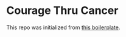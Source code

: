 # Courage Thru Cancer

This repo was initialized from [this boilerplate](https://github.com/jsynowiec/node-typescript-boilerplate).

